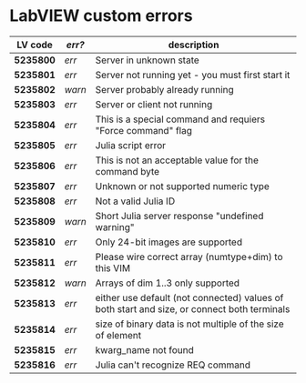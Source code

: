 # LabVIEW custom errors
LV code | _err?_ | description
------------ | ------------- | -------------
**5235800** | _err_ | Server in unknown state
**5235801** | _err_ | Server not running yet - you must first start it
**5235802** | _warn_ | Server probably already running
**5235803** | _err_ | Server or client not running
**5235804** | _err_ | This is a special command and requiers "Force command" flag
**5235805** | _err_ | Julia script error
**5235806** | _err_ | This is not an acceptable value for the command byte
**5235807** | _err_ | Unknown or not supported numeric type
**5235808** | _err_ | Not a valid Julia ID
**5235809** | _warn_ | Short Julia server response "undefined warning"
**5235810** | _err_ | Only 24-bit images are supported
**5235811** | _err_ | Please wire correct array (numtype+dim) to this VIM
**5235812** | _warn_ | Arrays of dim 1..3 only supported
**5235813** | _err_ | either use default (not connected) values of both start and size, or connect both terminals
**5235814** | _err_ | size of binary data is not multiple of the size of element
**5235815** | _err_ | kwarg_name not found
**5235816** | _err_ | Julia can't recognize REQ command
